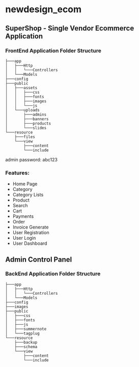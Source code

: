 # newdesign_ecom

## SuperShop - Single Vendor Ecommerce Application


### FrontEnd Application Folder Structure

```
├───app
│   ├───Http
│   │   └───Controllers
│   └───Models
├───config
├───public
│   ├───assets
│   │   ├───css
│   │   ├───fonts
│   │   ├───images
│   │   └───js
│   └───uploads
│       ├───admins
│       ├───banners
│       ├───products
│       └───slides
└───resource
    ├───files
    └───view
        ├───content
        └───include
```



admin password: abc123


### Features:

- Home Page
- Category
- Category Lists
- Product
- Search
- Cart
- Payments
- Order
- Invoice Generate
- User Registration
- User Login
- User Dashboard

## Admin Control Panel




### BackEnd Application Folder Structure


```
├───app
│   ├───Http
│   │   └───Controllers
│   └───Models
├───config
├───images
├───public
│   ├───css
│   ├───fonts
│   ├───js
│   ├───summernote
│   └───tagplug
└───resource
    ├───backup
    ├───schema
    └───view
        ├───content
        └───include
```
